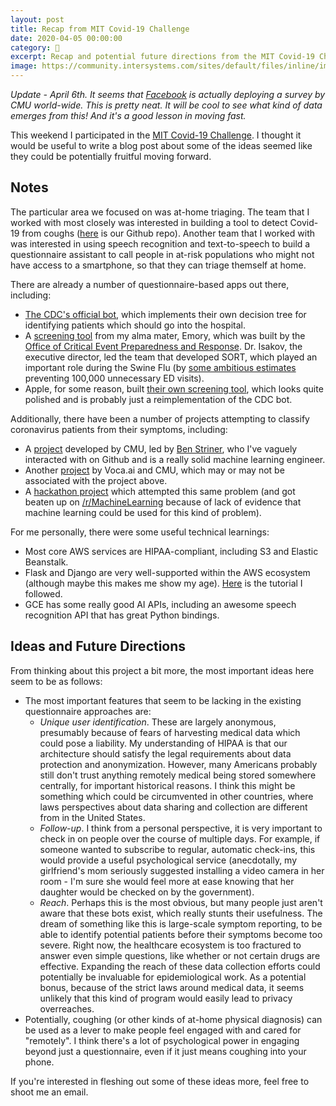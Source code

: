```yaml
---
layout: post
title: Recap from MIT Covid-19 Challenge
date: 2020-04-05 00:00:00
category: 🧐
excerpt: Recap and potential future directions from the MIT Covid-19 Challenge.
image: https://community.intersystems.com/sites/default/files/inline/images/mit_covid_challenge.jpg
---
```


*Update - April 6th. It seems that [Facebook][zuck-facebook] is actually deploying a survey by CMU world-wide. This is pretty neat. It will be cool to see what kind of data emerges from this! And it's a good lesson in moving fast.*

This weekend I participated in the [MIT Covid-19 Challenge][challenge-link]. I thought it would be useful to write a blog post about some of the ideas seemed like they could be potentially fruitful moving forward.

## Notes

The particular area we focused on was at-home triaging. The team that I worked with most closely was interested in building a tool to detect Covid-19 from coughs ([here][github-link] is our Github repo). Another team that I worked with was interested in using speech recognition and text-to-speech to build a questionnaire assistant to call people in at-risk populations who might not have access to a smartphone, so that they can triage themself at home.

There are already a number of questionnaire-based apps out there, including:

- [The CDC's official bot][cdc-bot], which implements their own decision tree for identifying patients which should go into the hospital.
- A [screening tool][emory-checker] from my alma mater, Emory, which was built by the [Office of Critical Event Preparedness and Response][emory-critical-prep]. Dr. Isakov, the executive director, led the team that developed SORT, which played an important role during the Swine Flu (by [some ambitious estimates][sort-paper] preventing 100,000 unnecessary ED visits).
- Apple, for some reason, built [their own screening tool][apple-bot], which looks quite polished and is probably just a reimplementation of the CDC bot.

Additionally, there have been a number of projects attempting to classify coronavirus patients from their symptoms, including:

- A [project][cmu-checker] developed by CMU, led by [Ben Striner][ben-striner], who I've vaguely interacted with on Github and is a really solid machine learning engineer.
- Another [project][voca-ai] by Voca.ai and CMU, which may or may not be associated with the project above.
- A [hackathon project][cough-detect-hack] which attempted this same problem (and got beaten up on [/r/MachineLearning][cough-detect-hack-reddit] because of lack of evidence that machine learning could be used for this kind of problem).

For me personally, there were some useful technical learnings:

- Most core AWS services are HIPAA-compliant, including S3 and Elastic Beanstalk.
- Flask and Django are very well-supported within the AWS ecosystem (although maybe this makes me show my age). [Here][aws-flask] is the tutorial I followed.
- GCE has some really good AI APIs, including an awesome speech recognition API that has great Python bindings.

## Ideas and Future Directions

From thinking about this project a bit more, the most important ideas here seem to be as follows:

- The most important features that seem to be lacking in the existing questionnaire approaches are:
  - *Unique user identification*. These are largely anonymous, presumably because of fears of harvesting medical data which could pose a liability. My understanding of HIPAA is that our architecture should satisfy the legal requirements about data protection and anonymization. However, many Americans probably still don't trust anything remotely medical being stored somewhere centrally, for important historical reasons. I think this might be something which could be circumvented in other countries, where laws perspectives about data sharing and collection are different from in the United States.
  - *Follow-up*. I think from a personal perspective, it is very important to check in on people over the course of multiple days. For example, if someone wanted to subscribe to regular, automatic check-ins, this would provide a useful psychological service (anecdotally, my girlfriend's mom seriously suggested installing a video camera in her room - I'm sure she would feel more at ease knowing that her daughter would be checked on by the government).
  - *Reach*. Perhaps this is the most obvious, but many people just aren't aware that these bots exist, which really stunts their usefulness. The dream of something like this is large-scale symptom reporting, to be able to identify potential patients before their symptoms become too severe. Right now, the healthcare ecosystem is too fractured to answer even simple questions, like whether or not certain drugs are effective. Expanding the reach of these data collection efforts could potentially be invaluable for epidemiological work. As a potential bonus, because of the strict laws around medical data, it seems unlikely that this kind of program would easily lead to privacy overreaches.
- Potentially, coughing (or other kinds of at-home physical diagnosis) can be used as a lever to make people feel engaged with and cared for "remotely". I think there's a lot of psychological power in engaging beyond just a questionnaire, even if it just means coughing into your phone.

If you're interested in fleshing out some of these ideas more, feel free to shoot me an email.

[challenge-link]: https://covid19challenge.mit.edu/
[github-link]: https://github.com/codekansas/covid-cough-prediction
[aws-flask]: https://docs.aws.amazon.com/elasticbeanstalk/latest/dg/create-deploy-python-flask.html
[emory-checker]: https://c19check.com/
[voca-ai]: https://voca.ai/corona-virus/
[cmu-checker]: https://futurism.com/neoscope/new-app-detects-covid19-voice
[cdc-bot]: https://covid19healthbot.cdc.gov/
[apple-bot]: https://www.apple.com/covid19/
[emory-critical-prep]: https://emergency.emory.edu/about/team/index.html
[sort-paper]: https://www.ncbi.nlm.nih.gov/pmc/articles/PMC7115325/
[ben-striner]: https://github.com/bstriner
[cough-detect-hack]: https://devpost.com/software/detect-now
[cough-detect-hack-reddit]: https://www.reddit.com/r/MachineLearning/comments/frf02x/p_covid19_cough_detection_model_deep_learning/
[zuck-facebook]: https://www.facebook.com/zuck
